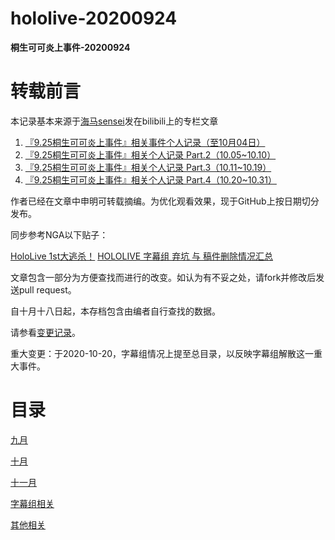 # hololive-20200924
**桐生可可炎上事件-20200924**

# 转载前言

本记录基本来源于[海马sensei](https://space.bilibili.com/434145079)发在bilibili上的专栏文章

1. [『9.25桐生可可炎上事件』相关事件个人记录（至10月04日）](https://www.bilibili.com/read/cv7853331)
2. [『9.25桐生可可炎上事件』相关个人记录 Part.2（10.05~10.10）](https://www.bilibili.com/read/cv7921642)
3. [『9.25桐生可可炎上事件』相关个人记录 Part.3（10.11~10.19）](https://www.bilibili.com/read/cv8024680)
4. [『9.25桐生可可炎上事件』相关个人记录 Part.4（10.20~10.31）](https://www.bilibili.com/read/cv8332795)

作者已经在文章中申明可转载摘编。为优化观看效果，现于GitHub上按日期切分发布。

同步参考NGA以下贴子：

[HoloLive 1st大逃杀！](https://bbs.nga.cn/read.php?tid=23809268)
[HOLOLIVE 字幕组 弃坑 与 稿件删除情况汇总](https://bbs.nga.cn/read.php?tid=23789238)

文章包含一部分为方便查找而进行的改变。如认为有不妥之处，请fork并修改后发送pull request。

自十月十八日起，本存档包含由编者自行查找的数据。

请参看[变更记录](Changelog.md)。

重大变更：于2020-10-20，字幕组情况上提至总目录，以反映字幕组解散这一重大事件。

# 目录

[九月](TOC.md#九月)

[十月](TOC.md#十月)

[十一月](TOC.md#十一月)

[字幕组相关](Extra/Fansub/README.md)

[其他相关](Extra/README.md)

